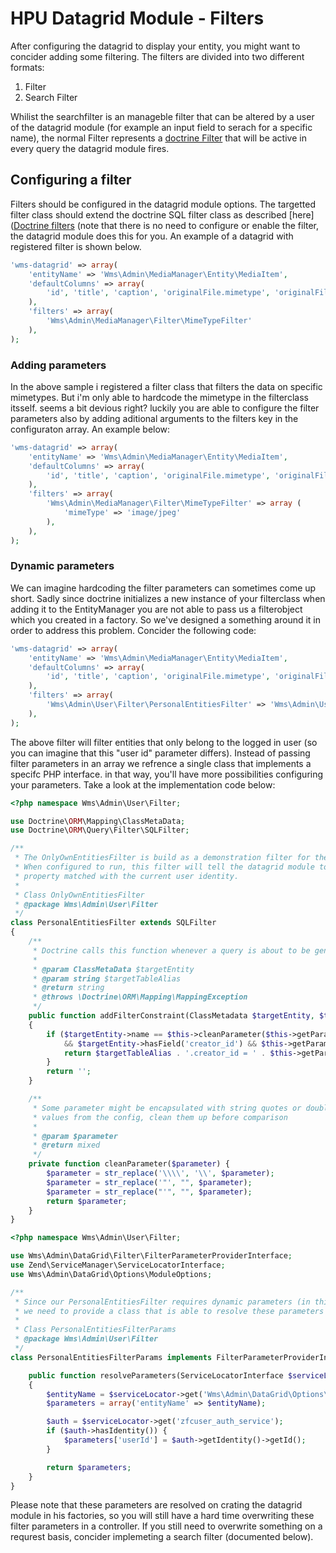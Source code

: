 # HPU Datagrid Module - Filters
After configuring the datagrid to display your entity, you might want to concider adding some filtering.
The filters are divided into two different formats:

1. Filter
2. Search Filter

Whilist the searchfilter is an manageble filter that can be altered by a user of the datagrid module (for example an input field to serach for a specific name), the normal Filter
represents a [doctrine Filter](https://doctrine-orm.readthedocs.org/en/latest/reference/filters.html) that will be active in every query the datagrid module fires.

## Configuring a filter
Filters should be configured in the datagrid module options. The targetted filter class should extend the doctrine SQL filter class as described [here]([Doctrine filters](https://doctrine-orm.readthedocs.org/en/latest/reference/filters.html#example-filter-class) (note that there is no need to configure or enable the filter, the datagrid module does this for you. An example of a datagrid with registered filter is shown below.
```PHP
'wms-datagrid' => array(
    'entityName' => 'Wms\Admin\MediaManager\Entity\MediaItem',
    'defaultColumns' => array(
        'id', 'title', 'caption', 'originalFile.mimetype', 'originalFile.size', 'thumbnailFile.imagepath'
    ),
    'filters' => array(
        'Wms\Admin\MediaManager\Filter\MimeTypeFilter'
    ),
);
```
### Adding parameters
In the above sample i registered a filter class that filters the data on specific mimetypes. But i'm only able to hardcode the mimetype in the filterclass itsself. seems a bit devious right? luckily you are able to configure the filter parameters also by adding aditional arguments to the filters key in the configuraton array. An example below:
```PHP
'wms-datagrid' => array(
    'entityName' => 'Wms\Admin\MediaManager\Entity\MediaItem',
    'defaultColumns' => array(
        'id', 'title', 'caption', 'originalFile.mimetype', 'originalFile.size', 'thumbnailFile.imagepath'
    ),
    'filters' => array(
        'Wms\Admin\MediaManager\Filter\MimeTypeFilter' => array (
            'mimeType' => 'image/jpeg'
        ),
    ),
);
```
### Dynamic parameters
We can imagine hardcoding the filter parameters can sometimes come up short. Sadly since doctrine initializes a new instance of your filterclass when adding it to the EntityManager you are not able to pass us a filterobject which you created in a factory. So we've designed a something around it in order to address this problem. Concider the following code:
``` PHP
'wms-datagrid' => array(
    'entityName' => 'Wms\Admin\MediaManager\Entity\MediaItem',
    'defaultColumns' => array(
        'id', 'title', 'caption', 'originalFile.mimetype', 'originalFile.size', 'thumbnailFile.imagepath'
    ),
    'filters' => array(
        'Wms\Admin\User\Filter\PersonalEntitiesFilter' => 'Wms\Admin\User\Filter\PersonalEntitiesFilterParams'
    ),
);
```
The above filter will filter entities that only belong to the logged in user (so you can imagine that this "user id" parameter differs). Instead of passing filter parameters in an array we refrence a single class that implements a specifc PHP interface. in that way, you'll have more possibilities configuring your parameters. Take a look at the implementation code below:
``` PHP
<?php namespace Wms\Admin\User\Filter;

use Doctrine\ORM\Mapping\ClassMetaData;
use Doctrine\ORM\Query\Filter\SQLFilter;

/**
 * The OnlyOwnEntitiesFilter is build as a demonstration filter for the datagrid module.
 * When configured to run, this filter will tell the datagrid module to only retrieve entities that have the creator_id
 * property matched with the current user identity.
 *
 * Class OnlyOwnEntitiesFilter
 * @package Wms\Admin\User\Filter
 */
class PersonalEntitiesFilter extends SQLFilter
{
    /**
     * Doctrine calls this function whenever a query is about to be generated, implement your logic here
     *
     * @param ClassMetaData $targetEntity
     * @param string $targetTableAlias
     * @return string
     * @throws \Doctrine\ORM\Mapping\MappingException
     */
    public function addFilterConstraint(ClassMetadata $targetEntity, $targetTableAlias)
    {
        if ($targetEntity->name == $this->cleanParameter($this->getParameter('entityName'))
            && $targetEntity->hasField('creator_id') && $this->getParameter('userId')) {
            return $targetTableAlias . '.creator_id = ' . $this->getParameter('userId');
        }
        return '';
    }

    /**
     * Some parameter might be encapsulated with string quotes or double namespace seperators when retrieving
     * values from the config, clean them up before comparison
     *
     * @param $parameter
     * @return mixed
     */
    private function cleanParameter($parameter) {
        $parameter = str_replace('\\\\', '\\', $parameter);
        $parameter = str_replace('"', "", $parameter);
        $parameter = str_replace("'", "", $parameter);
        return $parameter;
    }
}
```
``` PHP
<?php namespace Wms\Admin\User\Filter;

use Wms\Admin\DataGrid\Filter\FilterParameterProviderInterface;
use Zend\ServiceManager\ServiceLocatorInterface;
use Wms\Admin\DataGrid\Options\ModuleOptions;

/**
 * Since our PersonalEntitiesFilter requires dynamic parameters (in this case, the id of a logged in user)
 * we need to provide a class that is able to resolve these parameters for us.
 *
 * Class PersonalEntitiesFilterParams
 * @package Wms\Admin\User\Filter
 */
class PersonalEntitiesFilterParams implements FilterParameterProviderInterface {

    public function resolveParameters(ServiceLocatorInterface $serviceLocator)
    {
        $entityName = $serviceLocator->get('Wms\Admin\DataGrid\Options\ModuleOptions')->getEntityName();
        $parameters = array('entityName' => $entityName);

        $auth = $serviceLocator->get('zfcuser_auth_service');
        if ($auth->hasIdentity()) {
            $parameters['userId'] = $auth->getIdentity()->getId();
        }

        return $parameters;
    }
}
```
Please note that these parameters are resolved on crating the datagrid module in his factories, so you will still have a hard time overwriting these filter parameters in a controller. If you still need to overwrite something on a requrest basis, concider implemeting a search filter (documented below).